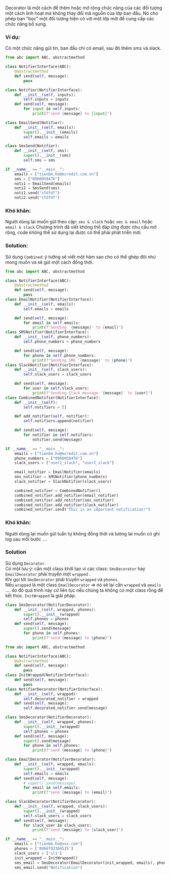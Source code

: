 Decorator là một cách để thêm hoặc mở rộng chức năng của các đối tượng một cách linh hoạt mà không thay đổi mã nguồn của lớp ban đầu. Nó cho phép bạn "bọc" một đối tượng hiện có với một lớp mới để cung cấp các chức năng bổ sung.
### Ví dụ:
Có một chức năng gửi tin, ban đầu chỉ có email, sau đó thêm sms và slack.
```python
from abc import ABC, abstractmethod

class NotifierInterface(ABC):
    @abstractmethod
    def send(self, message):
        pass

class Notifier(NotifierInterface):
    def __init__(self, inputs):
        self.inputs = inputs
    def send(self, message):
        for input in self.inputs:
            print(f"send {message} to {input}")

class EmailSend(Notifier):
    def __init__(self, emails):
        super().__init__(emails)
        self.emails = emails

class SmsSend(Notifier):
    def __init__(self, sms):
        super().__init__(sms)
        self.sms = sms

if __name__ == "__main__":
    emails = ["tienbm.ho@mcredit.com.vn"]
    sms = ["0966058476"]
    noti1 = EmailSend(emails)
    noti2 = SmsSend(sms)
    noti1.send("sfdfdf")
    noti2.send("sfdfdf")
```
### Khó khăn:
Người dùng lại muốn gửi theo cặp: `sms & slack` hoặc `sms & email` hoặc `email & slack`
Chương trình đã viết không thể đáp ứng được nhu cầu mở rộng, code không thể sử dụng lại được có thể phải phát triển mới.
### Solution:
Sử dụng `Combined`: ý tưởng sẽ viết một hàm sao cho có thể ghép đôi như mong muốn và sẽ gửi một cách đồng thời.
```python
from abc import ABC, abstractmethod

class NotifierInterface(ABC):
    @abstractmethod
    def send(self, message):
        pass
class EmailNotifier(NotifierInterface):
    def __init__(self, emails):
        self.emails = emails

    def send(self, message):
        for email in self.emails:
            print(f"Sending '{message}' to {email}")
class SMSNotifier(NotifierInterface):
    def __init__(self, phone_numbers):
        self.phone_numbers = phone_numbers

    def send(self, message):
        for phone in self.phone_numbers:
            print(f"Sending SMS '{message}' to {phone}")
class SlackNotifier(NotifierInterface):
    def __init__(self, slack_users):
        self.slack_users = slack_users

    def send(self, message):
        for user in self.slack_users:
            print(f"Sending Slack message '{message}' to {user}")
class CombinedNotifier(NotifierInterface):
    def __init__(self):
        self.notifiers = []

    def add_notifier(self, notifier):
        self.notifiers.append(notifier)

    def send(self, message):
        for notifier in self.notifiers:
            notifier.send(message)

if __name__ == "__main__":
    emails = ["tienbm.ho@mcredit.com.vn"]
    phone_numbers = ["0966058476"]
    slack_users = ["user1_slack", "user2_slack"]

    email_notifier = EmailNotifier(emails)
    sms_notifier = SMSNotifier(phone_numbers)
    slack_notifier = SlackNotifier(slack_users)

    combined_notifier = CombinedNotifier()
    combined_notifier.add_notifier(email_notifier)
    combined_notifier.add_notifier(sms_notifier)
    combined_notifier.add_notifier(slack_notifier)
    combined_notifier.send("This is an important notification!")
```
### Khó khăn:
Người dùng lại muốn gửi tuần tự không đồng thời và tương lai muốn có ghi log sau mỗi bước ....
### Solution
Sử dụng `Decorator`.\
Có một lưu ý: cần một class khởi tạo vì các class: `SmsDecorator` hay `EmailDecorator` phải truyền một `wrapped` .\
Khi gọi tới `SmsDecorator` phải truyền `wrapped` và `phones`.\
Nếu `wrapped` là một class `EmailDecorator` => nó sẽ lại cần `wrapped` và `emails` .... do đó quá trình này cứ liên tục nếu chúng ta không có một class rỗng để kết thúc. `InitWrapped` là giải pháp.
```python
class SmsDecorator(NotifierDecorator):
    def __init__(self, wrapped, phones):
        super().__init__(wrapped)
        self.phones = phones
    def send(self, message):
        super().send(message)
        for phone in self.phones:
            print(f"send {message} to {phone}")
```
```python
from abc import ABC, abstractmethod

class NotifierInterface(ABC):
    @abstractmethod
    def send(self, message):
        pass
class InitWrapped(NotifierInterface):
    def send(self, message):
        pass
class NotifierDecorator(NotifierInterface):
    def __init__(self, wrapped):
        self.decorated_notifier = wrapped
    def send(self, message):
        self.decorated_notifier.send(message)

class SmsDecorator(NotifierDecorator):
    def __init__(self, wrapped, phones):
        super().__init__(wrapped)
        self.phones = phones
    def send(self, message):
        super().send(message)
        for phone in self.phones:
            print(f"send {message} to {phone}")

class EmailDecorator(NotifierDecorator):
    def __init__(self, wrapped, emails):
        super().__init__(wrapped)
        self.emails = emails
    def send(self, message):
        # super().send(message)
        for email in self.emails:
            print(f"send {message} to {email}")

class SlackDecorator(NotifierDecorator):
    def __init__(self, wrapped, slack_users):
        super().__init__(wrapped)
        self.slack_users = slack_users
    def send(self, message):
        for slack_user in slack_users:
            print(f"send {message} to {slack_user}")

if __name__ == "__main__":
    emails = ["tienbm.ho@xxx.com"]
    phones = ['0966792384535']
    slack_users = ['sl1']
    init_wrapped = InitWrapped()
    sms_email = SmsDecorator(EmailDecorator(init_wrapped, emails), phones)
    sms_email.send("Notification")
```
